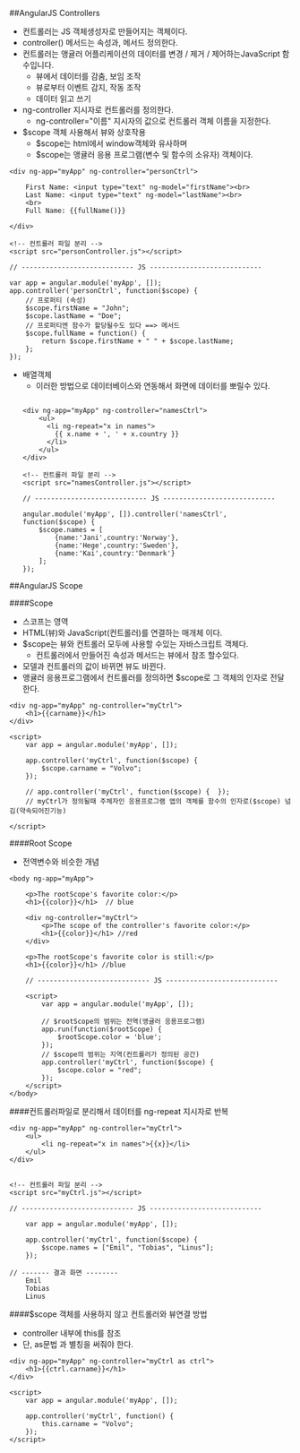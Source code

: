 ##AngularJS Controllers
- 컨트롤러는 JS 객체생성자로 만들어지는 객체이다.
- controller() 메서드는 속성과, 메서드 정의한다.
- 컨트롤러는 앵귤러 어플리케이션의 데이터를 변경 / 제거 / 제어하는 ​​JavaScript 함수입니다.
    + 뷰에서 데이터를 감춤, 보임 조작
    + 뷰로부터 이벤트 감지, 작동 조작
    + 데이터 읽고 쓰기
- ng-controller 지시자로 컨트롤러를 정의한다.
    + ng-controller="이름" 지시자의 값으로 컨트롤러 객체 이름을 지정한다.
- $scope 객체 사용해서 뷰와 상호작용
    + $scope는 html에서 window객체와 유사하며
    + $scope는 앵귤러 응용 프로그램(변수 및 함수의 소유자) 객체이다.
```
<div ng-app="myApp" ng-controller="personCtrl">

    First Name: <input type="text" ng-model="firstName"><br>
    Last Name: <input type="text" ng-model="lastName"><br>
    <br>
    Full Name: {{fullName()}}

</div>

<!-- 컨트롤러 파일 분리 -->
<script src="personController.js"></script>

// ---------------------------- JS ----------------------------

var app = angular.module('myApp', []);
app.controller('personCtrl', function($scope) {
    // 프로퍼티 (속성)
    $scope.firstName = "John";
    $scope.lastName = "Doe";
    // 프로퍼티엔 함수가 할당될수도 있다 ==> 메서드
    $scope.fullName = function() {
        return $scope.firstName + " " + $scope.lastName;
    };
});

```

- 배열객체
    + 이러한 방법으로 데이터베이스와 연동해서 화면에 데이터를 뽀릴수 있다.
    ```

    <div ng-app="myApp" ng-controller="namesCtrl">
        <ul>
          <li ng-repeat="x in names">
            {{ x.name + ', ' + x.country }}
          </li>
        </ul>
    </div>

    <!-- 컨트롤러 파일 분리 -->
    <script src="namesController.js"></script>

    // ---------------------------- JS ----------------------------

    angular.module('myApp', []).controller('namesCtrl', function($scope) {
        $scope.names = [
            {name:'Jani',country:'Norway'},
            {name:'Hege',country:'Sweden'},
            {name:'Kai',country:'Denmark'}
        ];
    });
    ```



##AngularJS Scope

####Scope
- 스코프는 영역
- HTML(뷰)와 JavaScript(컨트롤러)를 연결하는 매개체 이다.
- $scope는 뷰와 컨트롤러 모두에 사용할 수있는 자바스크립트 객체다.
    + 컨트롤러에서 만들어진 속성과 메서드는 뷰에서 참조 할수있다.
- 모델과 컨트롤러의 값이 바뀌면 뷰도 바뀐다.
- 앵귤러 응용프로그램에서 컨트롤러를 정의하면 $scope로 그 객체의 인자로 전달한다.
```
<div ng-app="myApp" ng-controller="myCtrl">
    <h1>{{carname}}</h1>
</div>

<script>
    var app = angular.module('myApp', []);

    app.controller('myCtrl', function($scope) {
        $scope.carname = "Volvo";
    });

    // app.controller('myCtrl', function($scope) {  });
    // myCtrl가 정의될때 주체자인 응용프로그램 앱의 객체를 함수의 인자로($scope) 넘김(약속되어진기능)

</script>
```


####Root Scope
- 전역변수와 비슷한 개념
```
<body ng-app="myApp">

    <p>The rootScope's favorite color:</p>
    <h1>{{color}}</h1>  // blue

    <div ng-controller="myCtrl">
        <p>The scope of the controller's favorite color:</p>
        <h1>{{color}}</h1> //red
    </div>

    <p>The rootScope's favorite color is still:</p>
    <h1>{{color}}</h1> //blue

    // ---------------------------- JS ----------------------------

    <script>
        var app = angular.module('myApp', []);

        // $rootScope의 범위는 전역(앵귤러 응용프로그램)
        app.run(function($rootScope) {
            $rootScope.color = 'blue';
        });
        // $scope의 범위는 지역(컨트롤러가 정의된 공간)
        app.controller('myCtrl', function($scope) {
            $scope.color = "red";
        });
    </script>
</body>
```


####컨트롤러파일로 분리해서 데이터를 ng-repeat 지시자로 반복
```
<div ng-app="myApp" ng-controller="myCtrl">
    <ul>
        <li ng-repeat="x in names">{{x}}</li>
    </ul>
</div>


<!-- 컨트롤러 파일 분리 -->
<script src="myCtrl.js"></script>

// ---------------------------- JS ----------------------------

    var app = angular.module('myApp', []);

    app.controller('myCtrl', function($scope) {
        $scope.names = ["Emil", "Tobias", "Linus"];
    });

// ------- 결과 화면 --------
    Emil
    Tobias
    Linus

```



####$scope 객체를 사용하지 않고 컨트롤러와 뷰연결 방법
- controller 내부에 this를 참조
- 단, as문법 과 별칭을 써줘야 한다.
```
<div ng-app="myApp" ng-controller="myCtrl as ctrl">
    <h1>{{ctrl.carname}}</h1>
</div>

<script>
    var app = angular.module('myApp', []);

    app.controller('myCtrl', function() {
        this.carname = "Volvo";
    });
</script>
```





